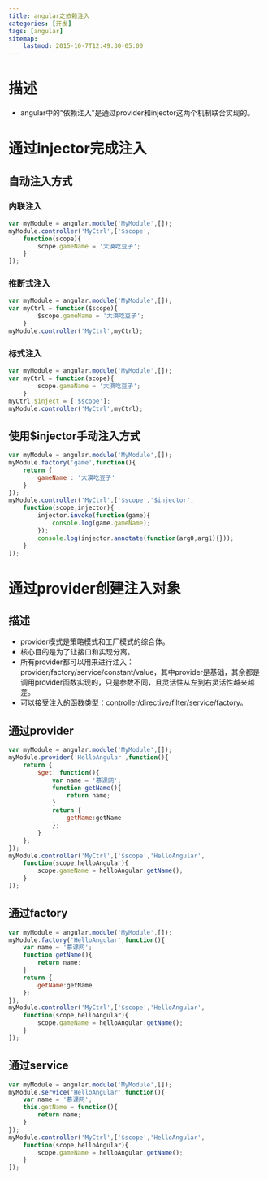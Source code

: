 ```yaml
---
title: angular之依赖注入
categories: [开发]
tags: [angular]
sitemap:
    lastmod: 2015-10-7T12:49:30-05:00
---
```



描述
=============================================================================

* angular中的“依赖注入”是通过provider和injector这两个机制联合实现的。





通过injector完成注入
=============================================================================

自动注入方式
------------------------------------------------------------------

### 内联注入

```javascript
var myModule = angular.module('MyModule',[]);
myModule.controller('MyCtrl',['$scope',
	function(scope){
		scope.gameName = '大漠吃豆子';
	}
]);
```


### 推断式注入

```javascript
var myModule = angular.module('MyModule',[]);
var myCtrl = function($scope){
		$scope.gameName = '大漠吃豆子';
	}
myModule.controller('MyCtrl',myCtrl);
```


### 标式注入

```javascript
var myModule = angular.module('MyModule',[]);
var myCtrl = function(scope){
		scope.gameName = '大漠吃豆子';
	}
myCtrl.$inject = ['$scope'];
myModule.controller('MyCtrl',myCtrl);
```



使用$injector手动注入方式
--------------------------------------------------------------------

```javascript
var myModule = angular.module('MyModule',[]);
myModule.factory('game',function(){
	return {
		gameName : '大漠吃豆子'
	}
});
myModule.controller('MyCtrl',['$scope','$injector',
	function(scope,injector){
		injector.invoke(function(game){
			console.log(game.gameName);
		});
		console.log(injector.annotate(function(arg0,arg1){}));
	}
]);
```





通过provider创建注入对象
=================================================================================

描述
---------------------------------------------------

* provider模式是策略模式和工厂模式的综合体。
* 核心目的是为了让接口和实现分离。
* 所有provider都可以用来进行注入：provider/factory/service/constant/value，其中provider是基础，其余都是调用provider函数实现的，只是参数不同，且灵活性从左到右灵活性越来越差。
* 可以接受注入的函数类型：controller/directive/filter/service/factory。



通过provider
---------------------------------------------------

```javascript
var myModule = angular.module('MyModule',[]);
myModule.provider('HelloAngular',function(){
	return {
		$get: function(){
			var name = '慕课网';
			function getName(){
				return name;
			}	
			return {
				getName:getName
			};
		}
	};
});
myModule.controller('MyCtrl',['$scope','HelloAngular',
	function(scope,helloAngular){
		scope.gameName = helloAngular.getName();	
	}
]);
```


通过factory
---------------------------------------------------

```javascript
var myModule = angular.module('MyModule',[]);
myModule.factory('HelloAngular',function(){
	var name = '慕课网';
	function getName(){
		return name;
	}	
	return {
		getName:getName
	};
});
myModule.controller('MyCtrl',['$scope','HelloAngular',
	function(scope,helloAngular){
		scope.gameName = helloAngular.getName();	
	}
]);
```



通过service
---------------------------------------------------

```javascript
var myModule = angular.module('MyModule',[]);
myModule.service('HelloAngular',function(){
	var name = '慕课网';
	this.getName = function(){
		return name;
	}	
});
myModule.controller('MyCtrl',['$scope','HelloAngular',
	function(scope,helloAngular){
		scope.gameName = helloAngular.getName();	
	}
]);
```



